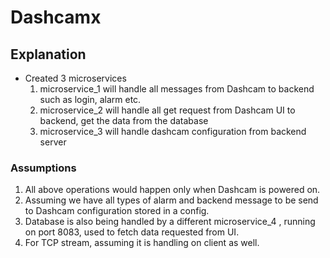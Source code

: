 # Dashcamx
## Explanation
- Created 3 microservices
    1. microservice_1 will handle all messages from Dashcam to backend such as login, alarm etc.
    2. microservice_2 will handle all get request from Dashcam UI to backend, get the data from the database
    3. microservice_3 will handle dashcam configuration from backend server

### Assumptions
1. All above operations would happen only when Dashcam is powered on.
2. Assuming we have all types of alarm and backend message to be send to Dashcam configuration stored in a config.
3. Database is also being handled by a different microservice_4 , running on port 8083, used to fetch data requested from UI.
4. For TCP stream, assuming it is handling on client as well.